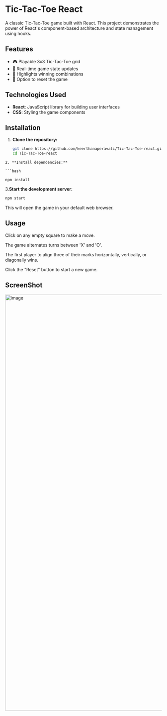 # Tic-Tac-Toe React

A classic Tic-Tac-Toe game built with React. This project demonstrates the power of React's component-based architecture and state management using hooks.

## Features

- 🎮 Playable 3x3 Tic-Tac-Toe grid
- 🔄 Real-time game state updates
- 🧠 Highlights winning combinations
- 🔁 Option to reset the game

## Technologies Used

- **React**: JavaScript library for building user interfaces
- **CSS**: Styling the game components

## Installation

1. **Clone the repository:**

   ```bash
   git clone https://github.com/keerthanaperavali/Tic-Tac-Toe-react.git
   cd Tic-Tac-Toe-react
   
```
2. **Install dependencies:**

```bash

npm install

```

3.**Start the development server:**
```bash
npm start
```

This will open the game in your default web browser.


## Usage

Click on any empty square to make a move.

The game alternates turns between 'X' and 'O'.

The first player to align three of their marks horizontally, vertically, or diagonally wins.

Click the "Reset" button to start a new game. 

## ScreenShot

<img width="2877" height="1338" alt="image" src="https://github.com/user-attachments/assets/d80db833-06a3-4208-8fdf-58d83b1625ff" />
